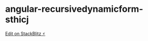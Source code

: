 # angular-recursivedynamicform-sthicj

[Edit on StackBlitz ⚡️](https://stackblitz.com/edit/angular-recursivedynamicform-sthicj)